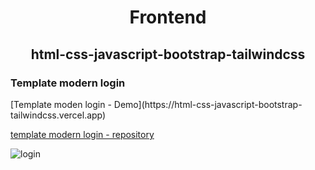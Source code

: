 
<h1 align="center">Frontend</h1>
<h2 align="center">html-css-javascript-bootstrap-tailwindcss</h2>

<h3>Template modern login</h3>
[Template moden login - Demo](https://html-css-javascript-bootstrap-tailwindcss.vercel.app)

[template modern login - repository](https://github.com/victorsantos-jobs/html-css-javascript-bootstrap-tailwindcss/tree/main/template_login_moderno)

![login](https://github.com/victorsantos-jobs/html-css-javascript-bootstrap-tailwindcss/assets/152844642/43cf30e6-2b56-4c42-9529-1c0c8cc33c46)
